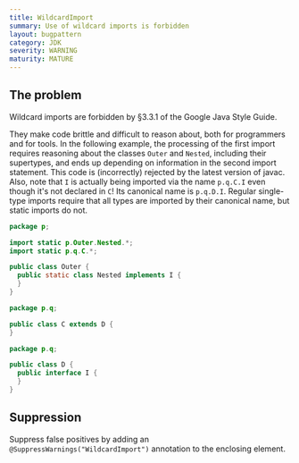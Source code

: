 ```yaml
---
title: WildcardImport
summary: Use of wildcard imports is forbidden
layout: bugpattern
category: JDK
severity: WARNING
maturity: MATURE
---
```


<!--
*** AUTO-GENERATED, DO NOT MODIFY ***
To make changes, edit the @BugPattern annotation or the explanation in docs/bugpattern.
-->

## The problem
Wildcard imports are forbidden by §3.3.1 of the Google Java Style Guide.

They make code brittle and difficult to reason about, both for programmers and
for tools. In the following example, the processing of the first import
requires reasoning about the classes `Outer` and `Nested`, including their
supertypes, and ends up depending on information in the second import
statement. This code is (incorrectly) rejected by the latest version of javac.
Also, note that `I` is actually being imported via the name `p.q.C.I` even
though it's not declared in `C`! Its canonical name is `p.q.D.I`. Regular
single-type imports require that all types are imported by their canonical
name, but static imports do not.

```java
package p;

import static p.Outer.Nested.*;
import static p.q.C.*;

public class Outer {
  public static class Nested implements I {
  }
}
```

```java
package p.q;

public class C extends D {
}
```

```java
package p.q;

public class D {
  public interface I {
  }
}
```

## Suppression
Suppress false positives by adding an `@SuppressWarnings("WildcardImport")` annotation to the enclosing element.
